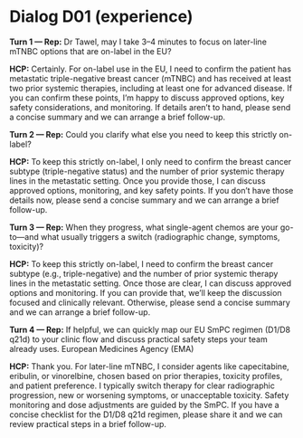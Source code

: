 # Dialog D01 (experience)

**Turn 1 — Rep:** Dr Tawel, may I take 3–4 minutes to focus on later-line mTNBC options that are on-label in the EU?

**HCP:**
Certainly. For on-label use in the EU, I need to confirm the patient has metastatic triple-negative breast cancer (mTNBC) and has received at least two prior systemic therapies, including at least one for advanced disease. If you can confirm these points, I’m happy to discuss approved options, key safety considerations, and monitoring. If details aren’t to hand, please send a concise summary and we can arrange a brief follow-up.

**Turn 2 — Rep:** Could you clarify what else you need to keep this strictly on-label?

**HCP:**
To keep this strictly on-label, I only need to confirm the breast cancer subtype (triple-negative status) and the number of prior systemic therapy lines in the metastatic setting. Once you provide those, I can discuss approved options, monitoring, and key safety points. If you don’t have those details now, please send a concise summary and we can arrange a brief follow-up.

**Turn 3 — Rep:** When they progress, what single-agent chemos are your go-to—and what usually triggers a switch (radiographic change, symptoms, toxicity)?

**HCP:**
To keep this strictly on-label, I need to confirm the breast cancer subtype (e.g., triple-negative) and the number of prior systemic therapy lines in the metastatic setting. Once those are clear, I can discuss approved options and monitoring. If you can provide that, we’ll keep the discussion focused and clinically relevant. Otherwise, please send a concise summary and we can arrange a brief follow-up.

**Turn 4 — Rep:** If helpful, we can quickly map our EU SmPC regimen (D1/D8 q21d) to your clinic flow and discuss practical safety steps your team already uses. European Medicines Agency (EMA)

**HCP:**
Thank you. For later-line mTNBC, I consider agents like capecitabine, eribulin, or vinorelbine, chosen based on prior therapies, toxicity profiles, and patient preference. I typically switch therapy for clear radiographic progression, new or worsening symptoms, or unacceptable toxicity. Safety monitoring and dose adjustments are guided by the SmPC. If you have a concise checklist for the D1/D8 q21d regimen, please share it and we can review practical steps in a brief follow-up.
